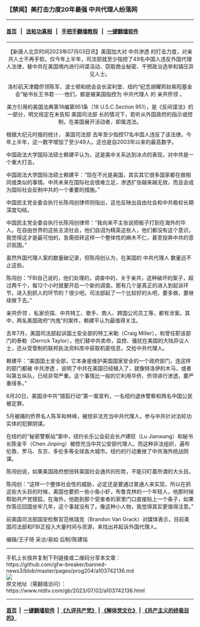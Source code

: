 ### 【禁闻】美打击力度20年最强 中共代理人纷落网
------------------------

#### [首页](https://github.com/gfw-breaker/banned-news3/blob/master/README.md) &nbsp;&nbsp;|&nbsp;&nbsp; [法轮功真相](https://github.com/begood0513/basic/blob/master/README.md)  &nbsp;&nbsp;|&nbsp;&nbsp; [手把手翻墙教程](https://github.com/gfw-breaker/guides/wiki)  &nbsp;&nbsp;|&nbsp;&nbsp; [一键翻墙软件](https://github.com/gfw-breaker/nogfw/blob/master/README.md)  



<hr/>






<div><div class="post_content" itemprop="articleBody">
 <p style="text-align: center;">
  【新唐人北京时间2023年07月03日讯】美国加大对
  <ok href="https://www.ntdtv.com/gb/中共渗透.htm">
   中共渗透
  </ok>
  的打击力度，对亲共人士不再手软。仅今年上半年，司法部就至少指控了49名中国人违反外国代理人法律，替中共在美国境内进行间谍活动、窃取商业秘密、干预政治选举和镇压异见人士。
 </p>
 <p style="text-align: center;">
  洛杉矶天津籍侨领陈军、波士顿和统会会长梁利堂、纽约“纪念胡耀邦赵紫阳基金会”秘书长王书君⋯⋯他们，都是被美国指控为
  <ok href="https://www.ntdtv.com/gb/中共代理人.htm">
   中共代理人
  </ok>
  的
  <ok href="https://www.ntdtv.com/gb/亲共侨领.htm">
   亲共侨领
  </ok>
  。
 </p>
 <p style="text-align: center;">
  美方引用的美国法典第18编第951条（18 U.S.C.Section 951），是《反间谍法》的一部分，明文规定在未告知
  <ok href="https://www.ntdtv.com/gb/美国司法部.htm">
   美国司法部
  </ok>
  长的情况下，若听从外国政府的指示或控制，在美国展开活动者，即属违法。
 </p>
 <p>
  根据大纪元时报的统计，
  <ok href="https://www.ntdtv.com/gb/美国司法部.htm">
   美国司法部
  </ok>
  去年至少指控17名中国人违反了该法律。今年上半年，这一数字增加了至少49人。这也是自2003年以来的最高数字。
 </p>
 <p>
  中国政法大学国际法硕士赖建平认为，这是美中关系达到冰点的表现，对中共是一个重大打击。
 </p>
 <p>
  中国政法大学国际法硕士赖建平：“现在不光是美国，其实其它很多国家都在做相同或类似的事情。中共未来在国际社会很难立足，渗透扩张越来越无效，而且会成为国际社会反制中共的一个重要的措施。”
 </p>
 <p>
  中国民主党全委会执行长陈闯创律师则指出，这也反映出自由社会和中共极权长期深度勾结。
 </p>
 <p>
  中国民主党全委会执行长陈闯创律师：“我向来不主张说把板子打到在海外的华人。在自由世界的这些主流社会，他们自诩为精英这些人，他们都没有这个意识，我觉得这才是最可怕的，急需扭转这样一个整体性的麻木不仁，甚至投奔中共的意识氛围。”
 </p>
 <p>
  虽然外国代理人案的数量破记录，但陈闯创认为，在美国的
  <ok href="https://www.ntdtv.com/gb/中共代理人.htm">
   中共代理人
  </ok>
  数量远不止这些。
 </p>
 <p>
  陈闯创：“FBI自己说的，他们处理的，调查中的，关于亲共，这种破坏的案子，超过两千个，每12个小时就要开启一个新的调查。那有几个是真正的进入到起诉环节，进入到抓人的环节的？很少吧。司法部起了一个比较好的头吧，要多做，要继续做下去。”
 </p>
 <p>
  <ok href="https://www.ntdtv.com/gb/亲共侨领.htm">
   亲共侨领
  </ok>
  、私家侦探、中共特工、歌手、商人、跨国公司员工等，都有涉案。其中，两名美国政府“内鬼”的案件，赖建平认为最值得关注。
 </p>
 <p>
  去年7月，美国司法部起诉国土安全部的特工米勒（Craig Miller），和曾任职该部门的泰勒（Derrick Taylor），他们替中共卖命，监控、骚扰在美国的大陆异议人士，还从受管制的联邦执法资料库中获取机密信息，交给中共代理人。
 </p>
 <p>
  赖建平：“美国国土安全部，它本身是维护美国国家安全的一个政府部门，连这样的部门都被
  <ok href="https://www.ntdtv.com/gb/中共渗透.htm">
   中共渗透
  </ok>
  ，说明了中共在美国已经植入了，就像特洛伊的木马，或者叫第五纵队，已经非常严重。这个事情比一般的它利用华侨、侨领进行渗透，要严重得多。”
 </p>
 <p>
  6月20日，美国涉中共“猎狐行动”第一案宣判，一名纽约退休警察和两名中国公民被定罪。
 </p>
 <p>
  5月被捕的侨界名人陈军和林峰，被控非法充当中共代理人，参与中共针对法轮功实体的犯罪阴谋。
 </p>
 <p>
  在纽约的“秘密警察站”案中，纽约长乐公会前会长卢建旺（Lu Jianwang）和秘书长陈金平（Chen Jinping）被控充当中共公安部代理人。而这种非法组织，遍布伦敦、罗马、东京、多伦多等全球各大城市。纽约的行动重挫了中共海外统战阴谋。
 </p>
 <p>
  陈闯创说，如果美国政府想扭转美国社会通共的形势，不能只盯着所谓的大头目。
 </p>
 <p>
  陈闯创：“这样一个整体社会性的威胁，必定还是要通过普通人来实现，所以在抓这些大头目的时候，美国也要抓一些小鱼小虾，布鲁克林的一个年轻人，他那时候帮助共产党猎狐，在海外，他跑到那个受害者的家里门口直接贴上一个条子，如果你答应回国坐牢几年，这个事就没有了。像这种小人物，我觉得其实更值得注意。”
 </p>
 <p>
  前美国司法部国安检察官范格瑞克（Brandon Van Grack）对媒体表示，目前美国司法部和FBI正投入大量时间与资源，来找出并起诉外国代理人。
 </p>
 <p>
  编辑/王子琦 采访/易如 后制/陈建铭
 </p>
 <div class="single_ad">
 </div>
</div>
</div>
<hr/>
手机上长按并复制下列链接或二维码分享本文章：<br/>
https://github.com/gfw-breaker/banned-news3/blob/master/pages/prog204/a103742136.md <br/>
<a href='https://github.com/gfw-breaker/banned-news3/blob/master/pages/prog204/a103742136.md'><img src='https://github.com/gfw-breaker/banned-news3/blob/master/pages/prog204/a103742136.md.png'/></a> <br/>
原文地址（需翻墙访问）：https://www.ntdtv.com/gb/2023/07/02/a103742136.html


------------------------
#### [首页](https://github.com/gfw-breaker/banned-news3/blob/master/README.md) &nbsp;|&nbsp; [一键翻墙软件](https://github.com/gfw-breaker/nogfw/blob/master/README.md) &nbsp;| [《九评共产党》](https://github.com/gfw-breaker/9ping.md/blob/master/README.md#九评之一评共产党是什么) | [《解体党文化》](https://github.com/gfw-breaker/jtdwh.md/blob/master/README.md) | [《共产主义的终极目的》](https://github.com/gfw-breaker/gczydzjmd.md/blob/master/README.md)


<img src='http://gfw-breaker.win/banned-news3/pages/prog204/a103742136.md' width='0px' height='0px'/>